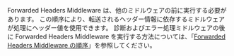 Forwarded Headers Middleware は、他のミドルウェアの前に実行する必要があります。 この順序により、転送されるヘッダー情報に依存するミドルウェアが処理にヘッダー値を使用できます。 診断およびエラー処理ミドルウェアの後に Forwarded Headers Middleware を実行する方法については、「[Forwarded Headers Middleware の順序](xref:host-and-deploy/proxy-load-balancer#fhmo)」を参照してください。